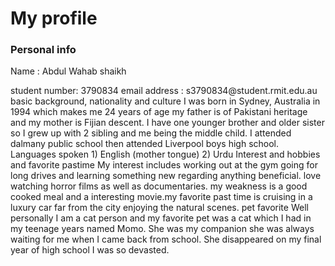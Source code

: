 <h1>My profile</h1>

<h3>Personal info</h3> 
<p>Name : Abdul Wahab shaikh</p>
student number: 3790834
email address : s3790834@student.rmit.edu.au
 basic background, nationality and culture
I was born in Sydney, Australia in 1994 which makes me 24 years of age my father is of Pakistani heritage and my mother is Fijian descent. I have one younger brother and older sister so I grew up with 2 sibling and me being the middle child. I attended dalmany public school then attended Liverpool boys high school. 
Languages spoken 
1) English  (mother tongue)
2) Urdu 
Interest and hobbies and favorite pastime 
My interest includes working out at the gym going for long drives and learning something new regarding anything beneficial. love watching horror films as well as documentaries. my weakness is a good cooked meal and a interesting movie.my favorite past time is cruising in a luxury car far from the city enjoying the natural scenes.
pet favorite 
Well personally I am a cat person and my favorite pet was a cat which I had in my teenage years named Momo. She was my companion she was always waiting for me when I came back from school. She disappeared on my final year of high school I was so devasted. 
